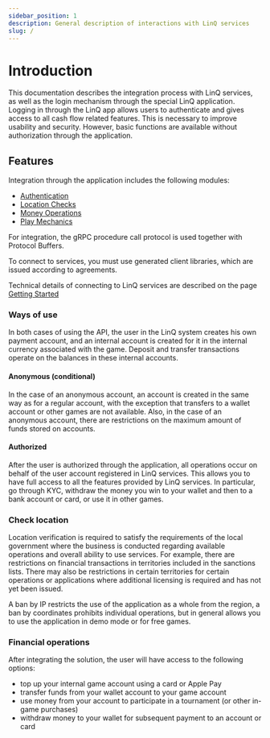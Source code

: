 ```yaml
---
sidebar_position: 1
description: General description of interactions with LinQ services
slug: /
---
```


# Introduction

This documentation describes the integration process with LinQ services, as well as the login mechanism through the special LinQ application. Logging in through the LinQ app allows users to authenticate and gives access to all cash flow related features. This is necessary to improve usability and security. However, basic functions are available without authorization through the application.

## Features

Integration through the application includes the following modules:

* [Authentication](modules/auth "Registration and authorization in services")
* [Location Checks](modules/location-checks.md "Check the location by IP address and more precise way using coordinates")
* [Money Operations](modules/money-operations.md "All cash related operations, including transfers and custom rewards")
* [Play Mechanics](modules/play-mechanics.md "Playing related actions, like tournaments starting and players joining")

For integration, the gRPC procedure call protocol is used together with Protocol Buffers.

To connect to services, you must use generated client libraries, which are issued according to agreements.

Technical details of connecting to LinQ services are described on the page [Getting Started](./getting-started.mdx)

### Ways of use

In both cases of using the API, the user in the LinQ system creates his own payment account, and an internal account is created for it in the internal currency associated with the game. Deposit and transfer transactions operate on the balances in these internal accounts.

#### Anonymous (conditional)

In the case of an anonymous account, an account is created in the same way as for a regular account, with the exception that transfers to a wallet account or other games are not available. Also, in the case of an anonymous account, there are restrictions on the maximum amount of funds stored on accounts.

#### Authorized

After the user is authorized through the application, all operations occur on behalf of the user account registered in LinQ services. This allows you to have full access to all the features provided by LinQ services. In particular, go through KYC, withdraw the money you win to your wallet and then to a bank account or card, or use it in other games.

### Check location

Location verification is required to satisfy the requirements of the local government where the business is conducted regarding available operations and overall ability to use services. For example, there are restrictions on financial transactions in territories included in the sanctions lists. There may also be restrictions in certain territories for certain operations or applications where additional licensing is required and has not yet been issued.

A ban by IP restricts the use of the application as a whole from the region, a ban by coordinates prohibits individual operations, but in general allows you to use the application in demo mode or for free games.

### Financial operations

After integrating the solution, the user will have access to the following options:

* top up your internal game account using a card or Apple Pay
* transfer funds from your wallet account to your game account
* use money from your account to participate in a tournament (or other in-game purchases)
* withdraw money to your wallet for subsequent payment to an account or card